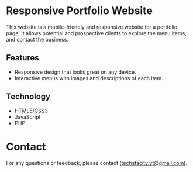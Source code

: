 # Responsive Portfolio Website

This website is a mobile-friendly and responsive website for a portfolio page. It allows potential and prospective clients to explore the menu items, and contact the business. 

## Features

- Responsive design that looks great on any device.
- Interactive menus with images and descriptions of each item.

## Technology

- HTML5/CSS3
- JavaScript
- PHP

# Contact

For any questions or feedback, please contact (techstacity.yt@gmail.com).
